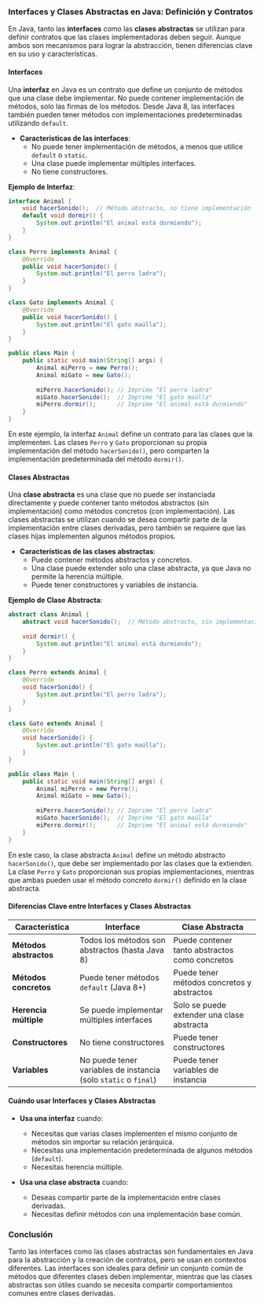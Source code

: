### Interfaces y Clases Abstractas en Java: Definición y Contratos

En Java, tanto las **interfaces** como las **clases abstractas** se utilizan para definir contratos que las clases implementadoras deben seguir. Aunque ambos son mecanismos para lograr la abstracción, tienen diferencias clave en su uso y características.

#### **Interfaces**

Una **interfaz** en Java es un contrato que define un conjunto de métodos que una clase debe implementar. No puede contener implementación de métodos, solo las firmas de los métodos. Desde Java 8, las interfaces también pueden tener métodos con implementaciones predeterminadas utilizando `default`.

- **Características de las interfaces**:
  - No puede tener implementación de métodos, a menos que utilice `default` o `static`.
  - Una clase puede implementar múltiples interfaces.
  - No tiene constructores.

**Ejemplo de Interfaz**:

```java
interface Animal {
    void hacerSonido();  // Método abstracto, no tiene implementación
    default void dormir() {
        System.out.println("El animal está durmiendo");
    }
}

class Perro implements Animal {
    @Override
    public void hacerSonido() {
        System.out.println("El perro ladra");
    }
}

class Gato implements Animal {
    @Override
    public void hacerSonido() {
        System.out.println("El gato maúlla");
    }
}

public class Main {
    public static void main(String[] args) {
        Animal miPerro = new Perro();
        Animal miGato = new Gato();
        
        miPerro.hacerSonido(); // Imprime "El perro ladra"
        miGato.hacerSonido();  // Imprime "El gato maúlla"
        miPerro.dormir();      // Imprime "El animal está durmiendo"
    }
}
```

En este ejemplo, la interfaz `Animal` define un contrato para las clases que la implementen. Las clases `Perro` y `Gato` proporcionan su propia implementación del método `hacerSonido()`, pero comparten la implementación predeterminada del método `dormir()`.

#### **Clases Abstractas**

Una **clase abstracta** es una clase que no puede ser instanciada directamente y puede contener tanto métodos abstractos (sin implementación) como métodos concretos (con implementación). Las clases abstractas se utilizan cuando se desea compartir parte de la implementación entre clases derivadas, pero también se requiere que las clases hijas implementen algunos métodos propios.

- **Características de las clases abstractas**:
  - Puede contener métodos abstractos y concretos.
  - Una clase puede extender solo una clase abstracta, ya que Java no permite la herencia múltiple.
  - Puede tener constructores y variables de instancia.
  
**Ejemplo de Clase Abstracta**:

```java
abstract class Animal {
    abstract void hacerSonido();  // Método abstracto, sin implementación
    
    void dormir() {
        System.out.println("El animal está durmiendo");
    }
}

class Perro extends Animal {
    @Override
    void hacerSonido() {
        System.out.println("El perro ladra");
    }
}

class Gato extends Animal {
    @Override
    void hacerSonido() {
        System.out.println("El gato maúlla");
    }
}

public class Main {
    public static void main(String[] args) {
        Animal miPerro = new Perro();
        Animal miGato = new Gato();
        
        miPerro.hacerSonido(); // Imprime "El perro ladra"
        miGato.hacerSonido();  // Imprime "El gato maúlla"
        miPerro.dormir();      // Imprime "El animal está durmiendo"
    }
}
```

En este caso, la clase abstracta `Animal` define un método abstracto `hacerSonido()`, que debe ser implementado por las clases que la extienden. La clase `Perro` y `Gato` proporcionan sus propias implementaciones, mientras que ambas pueden usar el método concreto `dormir()` definido en la clase abstracta.

#### **Diferencias Clave entre Interfaces y Clases Abstractas**

| Característica            | Interface                                  | Clase Abstracta                          |
|---------------------------|--------------------------------------------|------------------------------------------|
| **Métodos abstractos**     | Todos los métodos son abstractos (hasta Java 8) | Puede contener tanto abstractos como concretos |
| **Métodos concretos**      | Puede tener métodos `default` (Java 8+)     | Puede tener métodos concretos y abstractos |
| **Herencia múltiple**      | Se puede implementar múltiples interfaces   | Solo se puede extender una clase abstracta |
| **Constructores**          | No tiene constructores                     | Puede tener constructores               |
| **Variables**              | No puede tener variables de instancia (solo `static` o `final`) | Puede tener variables de instancia       |

#### **Cuándo usar Interfaces y Clases Abstractas**

- **Usa una interfaz** cuando:
  - Necesitas que varias clases implementen el mismo conjunto de métodos sin importar su relación jerárquica.
  - Necesitas una implementación predeterminada de algunos métodos (`default`).
  - Necesitas herencia múltiple.

- **Usa una clase abstracta** cuando:
  - Deseas compartir parte de la implementación entre clases derivadas.
  - Necesitas definir métodos con una implementación base común.

### Conclusión

Tanto las interfaces como las clases abstractas son fundamentales en Java para la abstracción y la creación de contratos, pero se usan en contextos diferentes. Las interfaces son ideales para definir un conjunto común de métodos que diferentes clases deben implementar, mientras que las clases abstractas son útiles cuando se necesita compartir comportamientos comunes entre clases derivadas.
